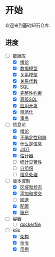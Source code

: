 # 开始

欢迎来到基础知石仓库.

## 进度

- [ ] 数据库
    - [x] [绪论](数据库/绪论)
    - [x] [数据模型](数据库/数据模型)
    - [x] [关系模型](数据库/关系模型)
    - [x] [关系代数](数据库/关系代数)
    - [x] [SQL](数据库/sql)
    - [x] [完整性约束](数据库/完整性约束)
    - [x] [高级SQL](数据库/高级sql)
    - [x] [应用开发](数据库/应用开发)
    - [x] [规范化](数据库/规范化)
    - [x] [事务](/数据库/事务)
- [ ] 信息论
    - [x] [绪论](信息论/绪论)
    - [x] [不确定性和熵](信息论/不确定性和熵)
    - [x] [什么是信息](信息论/什么是信息)
    - [x] [JIDT](信息论/jidt)
    - [x] [估计器](信息论/估计器)
    - [ ] [统计显著性](/信息论/统计显著性)
    - [ ] [自组织](/信息论/自组织)
    - [ ] [信息处理](/信息论/信息处理)
- [ ] 版本控制
    - [x] [区域和状态](/版本控制/区域和状态)
    - [x] [添加和提交](/版本控制/添加和提交)
    - [ ] [回退](/版本控制/回退)
    - [x] [配置](/版本控制/配置)
    - [x] [账户](/版本控制/账户)
- [ ] 容器
    - [ ] [dockerfile](/容器/dockerfile)
- [ ] k8s
    - [x] [架构](/k8s/架构)
    - [x] [命令](/k8s/命令)
    - [x] [示例](/k8s/示例)